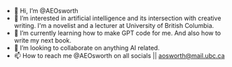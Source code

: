 - 👋 Hi, I’m @AEOsworth
- 👀 I’m interested in artificial intelligence and its intersection with creative writing. I'm a novelist and a lecturer at University of British Columbia.
- 🌱 I’m currently learning how to make GPT code for me. And also how to write my next book.
- 💞️ I’m looking to collaborate on anything AI related.
- 📫 How to reach me @AEOsworth on all socials || aosworth@mail.ubc.ca

